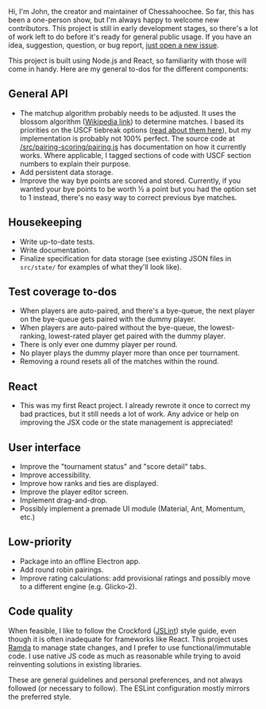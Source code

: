Hi, I'm John, the creator and maintainer of Chessahoochee. So far, this has been a one-person show, but I'm always happy to welcome new contributors. This project is still in early development stages, so there's a lot of work left to do before it's ready for general public usage. If you have an idea, suggestion, question, or bug report, [just open a new issue](https://github.com/johnridesabike/chessahoochee/issues).

This project is built using Node.js and React, so familiarity with those will come in handy. Here are my general to-dos for the different components:

## General API

- The matchup algorithm probably needs to be adjusted. It uses the blossom algorithm ([Wikipedia link](https://en.wikipedia.org/wiki/Blossom_algorithm)) to determine matches. I based its priorities on the USCF tiebreak options ([read about them here](http://www.uschess.org/content/view/7752/369/)), but my implementation is probably not 100% perfect. The source code at [/src/pairing-scoring/pairing.js](https://github.com/johnridesabike/chessahoochee/blob/master/src/pairing-scoring/pairing.js) has documentation on how it currently works. Where applicable, I tagged sections of code with USCF section numbers to explain their purpose.
- Add persistent data storage.
- Improve the way bye points are scored and stored. Currently, if you wanted your bye points to be worth ½ a point but you had the option set to 1 instead, there's no easy way to correct previous bye matches.

## Housekeeping

- Write up-to-date tests.
- Write documentation.
- Finalize specification for data storage (see existing JSON files in `src/state/` for examples of what they'll look like).

## Test coverage to-dos

- When players are auto-paired, and there's a bye-queue, the next player on the bye-queue gets paired with the dummy player.
- When players are auto-paired without the bye-queue, the lowest-ranking, lowest-rated player get paired with the dummy player.
- There is only ever one dummy player per round.
- No player plays the dummy player more than once per tournament.
- Removing a round resets all of the matches within the round.

## React

- This was my first React project. I already rewrote it once to correct my bad practices, but it still needs a lot of work. Any advice or help on improving the JSX code or the state management is appreciated!

## User interface

- Improve the "tournament status" and "score detail" tabs.
- Improve accessibility.
- Improve how ranks and ties are displayed.
- Improve the player editor screen.
- Implement drag-and-drop.
- Possibly implement a premade UI module (Material, Ant, Momentum, etc.)

## Low-priority

- Package into an offline Electron app.
- Add round robin pairings.
- Improve rating calculations: add provisional ratings and possibly move to a different engine (e.g. Glicko-2).

## Code quality

When feasible, I like to follow the Crockford ([JSLint](https://www.jslint.com)) style guide, even though it is often inadequate for frameworks like React. This project uses [Ramda](https://ramdajs.com/) to manage state changes, and I prefer to use functional/immutable code. I use native JS code as much as reasonable while trying to avoid reinventing solutions in existing libraries.

These are general guidelines and personal preferences, and not always followed (or necessary to follow). The ESLint configuration mostly mirrors the preferred style.
